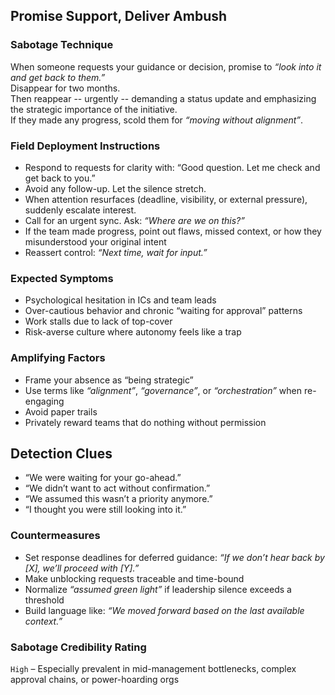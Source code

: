 ## Promise Support, Deliver Ambush

### Sabotage Technique
When someone requests your guidance or decision, promise to _“look into it and get back to them.”_  
Disappear for two months.  
Then reappear -- urgently -- demanding a status update and emphasizing the strategic importance of the initiative.  
If they made any progress, scold them for _“moving without alignment”_.

###  Field Deployment Instructions
- Respond to requests for clarity with: “Good question. Let me check and get back to you.”
- Avoid any follow-up. Let the silence stretch.
- When attention resurfaces (deadline, visibility, or external pressure), suddenly escalate interest.
- Call for an urgent sync. Ask: *“Where are we on this?”*
- If the team made progress, point out flaws, missed context, or how they misunderstood your original intent
- Reassert control: *“Next time, wait for input.”*

### Expected Symptoms
- Psychological hesitation in ICs and team leads
- Over-cautious behavior and chronic “waiting for approval” patterns
- Work stalls due to lack of top-cover
- Risk-averse culture where autonomy feels like a trap

### Amplifying Factors
- Frame your absence as “being strategic”
- Use terms like _“alignment”_, _“governance”_, or _“orchestration”_ when re-engaging
- Avoid paper trails
- Privately reward teams that do nothing without permission

## Detection Clues
- “We were waiting for your go-ahead.”
- “We didn’t want to act without confirmation.”
- “We assumed this wasn’t a priority anymore.”
- “I thought you were still looking into it.”

### Countermeasures
- Set response deadlines for deferred guidance: *“If we don’t hear back by [X], we’ll proceed with [Y].”*
- Make unblocking requests traceable and time-bound
- Normalize _“assumed green light”_ if leadership silence exceeds a threshold
- Build language like: *“We moved forward based on the last available context.”*

### Sabotage Credibility Rating
`High` – Especially prevalent in mid-management bottlenecks, complex approval chains, or power-hoarding orgs
